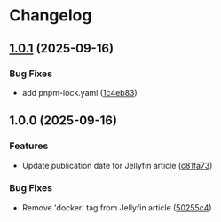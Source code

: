 # Changelog

## [1.0.1](https://github.com/Masutayunikon/Portfolio-w7/compare/v1.0.0...v1.0.1) (2025-09-16)


### Bug Fixes

* add pnpm-lock.yaml ([1c4eb83](https://github.com/Masutayunikon/Portfolio-w7/commit/1c4eb8346676d3d364d8735a1e86b962751da9af))

## 1.0.0 (2025-09-16)


### Features

* Update publication date for Jellyfin article ([c81fa73](https://github.com/Masutayunikon/Portfolio-w7/commit/c81fa735672f5a61d10c772d1c9e27fc756a6f49))


### Bug Fixes

* Remove 'docker' tag from Jellyfin article ([50255c4](https://github.com/Masutayunikon/Portfolio-w7/commit/50255c462656594af5eb3dfdd2deb9e679ce98a1))
